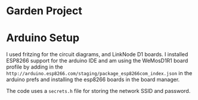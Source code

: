 # Garden Project

# Arduino Setup
I used fritzing for the circuit diagrams, and LinkNode D1 boards.
I installed ESP8266 support for the arduino IDE and am using the WeMosD1R1 board profile by adding in the
`http://arduino.esp8266.com/staging/package_esp8266com_index.json` in the arduino prefs and installing the
esp8266 boards in the board manager.

The code uses a `secrets.h` file for storing the network SSID and password.